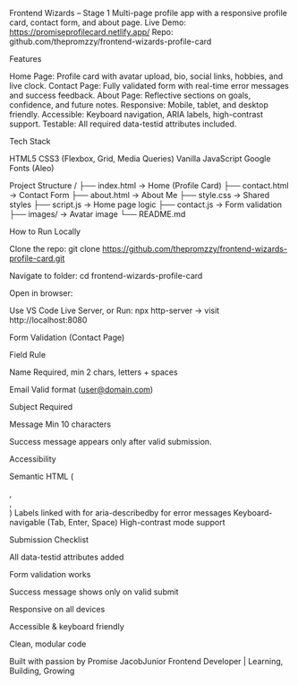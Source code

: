 Frontend Wizards – Stage 1
Multi-page profile app with a responsive profile card, contact form, and about page.
Live Demo: https://promiseprofilecard.netlify.app/ Repo: github.com/thepromzzy/frontend-wizards-profile-card

Features

Home Page: Profile card with avatar upload, bio, social links, hobbies, and live clock.
Contact Page: Fully validated form with real-time error messages and success feedback.
About Page: Reflective sections on goals, confidence, and future notes.
Responsive: Mobile, tablet, and desktop friendly.
Accessible: Keyboard navigation, ARIA labels, high-contrast support.
Testable: All required data-testid attributes included.

Tech Stack

HTML5
CSS3 (Flexbox, Grid, Media Queries)
Vanilla JavaScript
Google Fonts (Aleo)

Project Structure
/
├── index.html → Home (Profile Card)
├── contact.html → Contact Form
├── about.html → About Me
├── style.css → Shared styles
├── script.js → Home page logic
├── contact.js → Form validation
├── images/ → Avatar image
└── README.md

How to Run Locally

Clone the repo:
git clone https://github.com/thepromzzy/frontend-wizards-profile-card.git

Navigate to folder:
cd frontend-wizards-profile-card

Open in browser:

Use VS Code Live Server, or
Run: npx http-server → visit http://localhost:8080

Form Validation (Contact Page)

Field
Rule

Name
Required, min 2 chars, letters + spaces

Email
Valid format (user@domain.com)

Subject
Required

Message
Min 10 characters

Success message appears only after valid submission.

Accessibility

Semantic HTML (<main>, <nav>, <section>)
Labels linked with for
aria-describedby for error messages
Keyboard-navigable (Tab, Enter, Space)
High-contrast mode support

Submission Checklist

All data-testid attributes added

Form validation works

Success message shows only on valid submit

Responsive on all devices

Accessible & keyboard friendly

Clean, modular code

Built with passion by Promise JacobJunior Frontend Developer | Learning, Building, Growing

